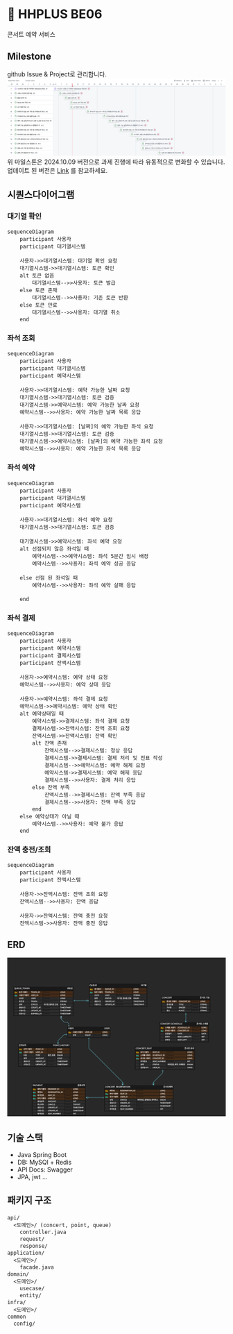 # 🚢 HHPLUS BE06
콘서트 예약 서비스

## Milestone
github Issue & Project로 관리합니다.
![milestone img](./src/docs/Milestone%202024-10-09%20오전%202.20.11.png)
위 마일스톤은 2024.10.09 버전으로 과제 진행에 따라 유동적으로 변화할 수 있습니다. 
업데이트 된 버전은
[Link](https://github.com/users/yekk1/projects/1)
를 참고하세요.

## 시퀀스다이어그램
### 대기열 확인
```mermaid
sequenceDiagram
    participant 사용자
    participant 대기열시스템
    
    사용자->>대기열시스템: 대기열 확인 요청
    대기열시스템->>대기열시스템: 토큰 확인
    alt 토큰 없음
        대기열시스템-->>사용자: 토큰 발급
    else 토큰 존재
        대기열시스템-->>사용자: 기존 토큰 반환
    else 토큰 만료
        대기열시스템-->>사용자: 대기열 취소
    end
```

### 좌석 조회
```mermaid
sequenceDiagram
    participant 사용자
    participant 대기열시스템
    participant 예약시스템
    
    사용자->>대기열시스템: 예약 가능한 날짜 요청
    대기열시스템->>대기열시스템: 토큰 검증
    대기열시스템->>예약시스템: 예약 가능한 날짜 요청
    예약시스템-->>사용자: 예약 가능한 날짜 목록 응답
    
    사용자->>대기열시스템: [날짜]의 예약 가능한 좌석 요청
    대기열시스템->>대기열시스템: 토큰 검증
    대기열시스템->>예약시스템: [날짜]의 예약 가능한 좌석 요청
    예약시스템-->>사용자: 예약 가능한 좌석 목록 응답
```

### 좌석 예약
```mermaid
sequenceDiagram
    participant 사용자
    participant 대기열시스템
    participant 예약시스템
    
    사용자->>대기열시스템: 좌석 예약 요청
    대기열시스템->>대기열시스템: 토큰 검증

    대기열시스템->>예약시스템: 좌석 예약 요청
    alt 선점되지 않은 좌석일 때
        예약시스템-->>예약시스템: 좌석 5분간 임시 배정
        예약시스템-->>사용자: 좌석 예약 성공 응답
        
    else 선점 된 좌석일 때
        예약시스템-->>사용자: 좌석 예약 살패 응답
        
    end
```

### 좌석 결제
```mermaid
sequenceDiagram
    participant 사용자
    participant 예약시스템
    participant 결제시스템
    participant 잔액시스템
    
    사용자->>예약시스템: 예약 상태 요청
    예약시스템-->>사용자: 예약 상태 응답

    사용자->>예약시스템: 좌석 결제 요청
    예약시스템->>예약시스템: 예약 상태 확인
    alt 예약상태일 때
        예약시스템->>결제시스템: 좌석 결제 요청
        결제시스템->>잔액시스템: 잔액 조회 요청
        잔액시스템->>잔액시스템: 잔액 확인
        alt 잔액 존재 
            잔액시스템-->>결제시스템: 정상 응답
            결제시스템->>결제시스템: 결제 처리 및 전표 작성
            결제시스템-->>예약시스템: 예약 해제 요청
            예약시스템->>결제시스템: 예약 해제 응답
            결제시스템-->>사용자: 결제 처리 응답
        else 잔액 부족
            잔액시스템-->>결제시스템: 잔액 부족 응답
            결제시스템-->>사용자: 잔액 부족 응답
        end
    else 예약상태가 아닐 때
        예약시스템-->>사용자: 예약 불가 응답
    end
```

### 잔액 충전/조회
```mermaid
sequenceDiagram
    participant 사용자
    participant 잔액시스템
    
    사용자->>잔액시스템: 잔액 조회 요청
    잔액시스템-->>사용자: 잔액 응답
    
    사용자->>잔액시스템: 잔액 충전 요청
    잔액시스템->>사용자: 잔액 충전 응답
```

## ERD
![ERD](./src/docs/HHPlus_concert_ERD.png)

## 기술 스택
- Java Spring Boot
- DB: MySQl + Redis
- API Docs: Swagger
- JPA, jwt ...
## 패키지 구조
```
api/
  <도메인>/ (concert, point, queue)
    controller.java
    request/
    response/
application/
  <도메인>/
    facade.java
domain/
  <도메인>/ 
    usecase/
    entity/
infra/
  <도메인>/
common
  config/
```
